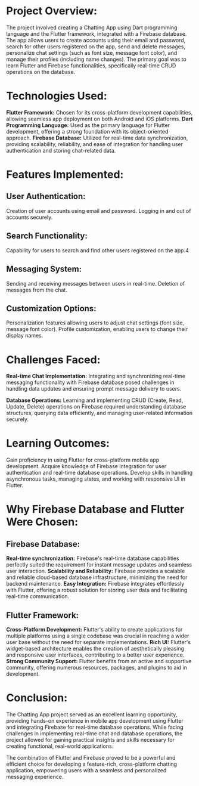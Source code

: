 
# Project Overview:
The project involved creating a Chatting App using Dart programming language and the Flutter framework, integrated with a Firebase database. The app allows users to create accounts using their email and password, search for other users registered on the app, send and delete messages, personalize chat settings (such as font size, message font color), and manage their profiles (including name changes). The primary goal was to learn Flutter and Firebase functionalities, specifically real-time CRUD operations on the database.

# Technologies Used:
**Flutter Framework:** Chosen for its cross-platform development capabilities, allowing seamless app deployment on both Android and iOS platforms.
**Dart Programming Language:** Used as the primary language for Flutter development, offering a strong foundation with its object-oriented approach.
**Firebase Database:** Utilized for real-time data synchronization, providing scalability, reliability, and ease of integration for handling user authentication and storing chat-related data.
# Features Implemented:
## User Authentication:
Creation of user accounts using email and password.
Logging in and out of accounts securely.

## Search Functionality:
Capability for users to search and find other users registered on the app.4

## Messaging System:
Sending and receiving messages between users in real-time.
Deletion of messages from the chat.

## Customization Options:
Personalization features allowing users to adjust chat settings (font size, message font color).
Profile customization, enabling users to change their display names.

# Challenges Faced:
**Real-time Chat Implementation:**
Integrating and synchronizing real-time messaging functionality with Firebase database posed challenges in handling data updates and ensuring prompt message delivery to users.

**Database Operations:**
Learning and implementing CRUD (Create, Read, Update, Delete) operations on Firebase required understanding database structures, querying data efficiently, and managing user-related information securely.

# Learning Outcomes:
Gain proficiency in using Flutter for cross-platform mobile app development.
Acquire knowledge of Firebase integration for user authentication and real-time database operations.
Develop skills in handling asynchronous tasks, managing states, and working with responsive UI in Flutter.
# Why Firebase Database and Flutter Were Chosen:
## Firebase Database:
**Real-time synchronization:** Firebase's real-time database capabilities perfectly suited the requirement for instant message updates and seamless user interaction.
**Scalability and Reliability:** Firebase provides a scalable and reliable cloud-based database infrastructure, minimizing the need for backend maintenance.
**Easy Integration:** Firebase integrates effortlessly with Flutter, offering a robust solution for storing user data and facilitating real-time communication.

## Flutter Framework:
**Cross-Platform Development:** Flutter's ability to create applications for multiple platforms using a single codebase was crucial in reaching a wider user base without the need for separate implementations.
**Rich UI:** Flutter's widget-based architecture enables the creation of aesthetically pleasing and responsive user interfaces, contributing to a better user experience.
**Strong Community Support:** Flutter benefits from an active and supportive community, offering numerous resources, packages, and plugins to aid in development.
# Conclusion:
The Chatting App project served as an excellent learning opportunity, providing hands-on experience in mobile app development using Flutter and integrating Firebase for real-time database operations. While facing challenges in implementing real-time chat and database operations, the project allowed for gaining practical insights and skills necessary for creating functional, real-world applications.

The combination of Flutter and Firebase proved to be a powerful and efficient choice for developing a feature-rich, cross-platform chatting application, empowering users with a seamless and personalized messaging experience.
